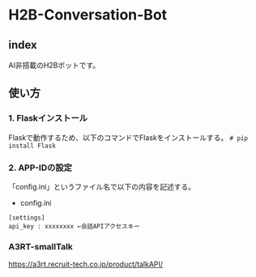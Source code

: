 # H2B-Conversation-Bot

## index
AI非搭載のH2Bボットです。

## 使い方

### 1. Flaskインストール
Flaskで動作するため、以下のコマンドでFlaskをインストールする。
`# pip install Flask`

### 2. APP-IDの設定
「config.ini」というファイル名で以下の内容を記述する。

* config.ini
```
[settings]
api_key : xxxxxxxx ←会話APIアクセスキー
```

### A3RT-smallTalk

https://a3rt.recruit-tech.co.jp/product/talkAPI/

